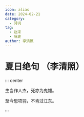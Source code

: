 ```yaml
---
icon: alias
date: 2024-02-21
category:
  - 诗词
tag:
  - 赵宋
  - 咏史
author: 李清照
---
```


# 夏日绝句 （李清照）

<!-- more -->



::: center

生当作人杰，死亦为鬼雄。

至今思项羽，不肯过江东。

:::